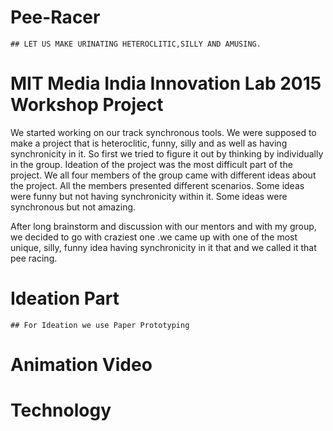 # Pee-Racer
    ## LET US MAKE URINATING HETEROCLITIC,SILLY AND AMUSING.

# MIT Media India Innovation Lab 2015 Workshop Project    

We started working on our track synchronous tools. We were supposed to make a project that is heteroclitic, funny, silly and as well as having synchronicity in it. So first we tried to figure it out by thinking by individually in the group. Ideation of the project was the most difficult part of the project. We all four members of the group came with different ideas about the project. All the members presented different scenarios. Some ideas were funny but not having synchronicity within it. Some ideas were synchronous but not amazing.

After long brainstorm and discussion with our mentors and with my group, we decided to go with craziest one .we came up with one of the most unique, silly, funny idea having synchronicity in it that and we called it that pee racing.


# Ideation Part 

    ## For Ideation we use Paper Prototyping 












# Animation Video 








# Technology








